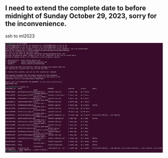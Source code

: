 ## I need to extend the complete date to before midnight of Sunday October 29, 2023, sorry for the inconvenience.

ssh to ml2023

![Car Price Prediction System_A2](ssh_to_ml2023.png)
